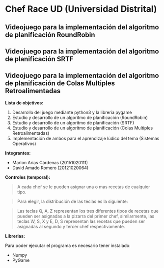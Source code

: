 # Chef Race UD (Universidad Distrital)
## Videojuego para la implementación del algoritmo de planificación RoundRobin
## Videojuego para la implementación del algoritmo de planificación SRTF
## Videojuego para la implementación del algoritmo de planificación de Colas Multiples Retroalimentadas

**Lista de objetivos:**

1. Desarrollo del juego mediante python3 y la librería pygame
2. Estudio y desarrollo de un algoritmo de planificación (RoundRobin)
3. Estudio y desarrollo de un algoritmo de planificación (SRTF)
4. Estudio y desarrollo de un algoritmo de planificación (Colas Multiples Retroalimentadas)
5. Implementación de ambos para el aprendizaje lúdico del tema (Sistemas Operativos)

**Integrantes:**

- Marlon Arias Cárdenas (20151020111)
- David Amado Romero (20121020064)

__Controles (temporal):__
>A cada chef se le pueden asignar una o mas recetas de cualquier tipo.

>Para elegir, la distribución de las teclas es la siguiente:

>Las teclas Q, A, Z representan los tres diferentes tipos de recetas que pueden ser asignadas a la pizarra del primer chef, similarmente, las teclas W, S, X y E, D, S representan las recetas que pueden ser asignadas al segundo y tercer chef respectivamente.

**Librerias:**

Para poder ejecutar el programa es necesario tener instalado:
- Numpy
- PyGame
